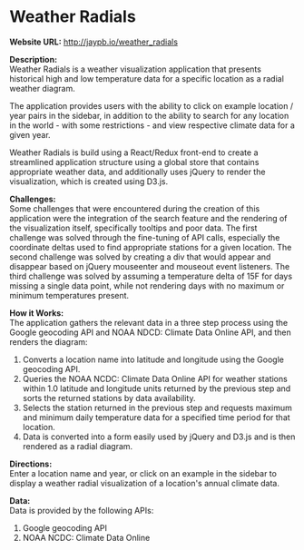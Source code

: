 # Weather Radials

**Website URL:** http://jaypb.io/weather_radials

**Description:**  
Weather Radials is a weather visualization application that presents historical high and low temperature data for a specific location as a radial weather diagram.  

The application provides users with the ability to click on example location / year pairs in the sidebar, in addition to the ability to search for any location in the world - with some restrictions - and view respective climate data for a given year.  

Weather Radials is build using a React/Redux front-end to create a streamlined application structure using a global store that contains appropriate weather data, and additionally uses jQuery to render the visualization, which is created using D3.js.

**Challenges:**  
Some challenges that were encountered during the creation of this application were the integration of the search feature and the rendering of the visualization itself, specifically tooltips and poor data. The first challenge was solved through the fine-tuning of API calls, especially the  coordinate deltas used to find appropriate stations for a given location. The second challenge was solved by creating a div that would appear and disappear based on jQuery mouseenter and mouseout event listeners. The third challenge was solved by assuming a temperature delta of 15F for days missing a single data point, while not rendering days with no maximum or minimum temperatures present.  

**How it Works:**  
The application gathers the relevant data in a three step process using the Google geocoding API and NOAA NDCD: Climate Data Online API, and then renders the diagram:  
1. Converts a location name into latitude and longitude using the Google geocoding API.  
2. Queries the NOAA NCDC: Climate Data Online API for weather stations within 1.0 latitude and longitude units returned by the previous step and sorts the returned stations by data availability.  
3. Selects the station returned in the previous step and requests maximum and minimum daily temperature data for a specified time period for that location.  
4. Data is converted into a form easily used by jQuery and D3.js and is then rendered as a radial diagram.   

**Directions:**  
Enter a location name and year, or click on an example in the sidebar to display a weather radial visualization of a location's annual climate data.  


**Data:**  
Data is provided by the following APIs:  
1. Google geocoding API  
2. NOAA NCDC: Climate Data Online  
